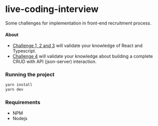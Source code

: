 # live-coding-interview

Some challenges for implementation in front-end recruitment process.

#### About

- [Challenge 1, 2 and 3](https://github.com/lukascivil/live-coding-interview/tree/main/src/challenges) will validate your knowledge of React and Typescript.
- [Challenge 4](https://github.com/lukascivil/live-coding-interview/tree/main/src/challenges) will validate your knowledge about building a complete CRUD with API (json-server) interaction.

### Running the project

```sh
yarn install
yarn dev
```

### Requirements

- NPM
- Nodejs
